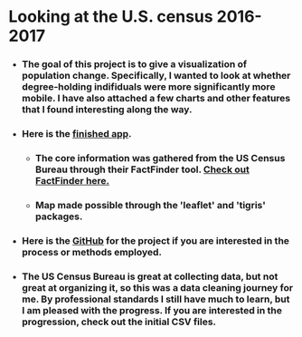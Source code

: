 # Looking at the U.S. census 2016-2017

* ### The goal of this project is to give a visualization of population change. Specifically, I wanted to look at whether degree-holding indifiduals were more significantly more mobile. I have also attached a few charts and other features that I found interesting along the way.

* ### Here is the <b><a href='https://beaumeche.shinyapps.io/US_census_expo_2/'>finished app</a></b>.

  * ### The core information was gathered from the US Census Bureau through their FactFinder tool. <a href='https://factfinder.census.gov/faces/nav/jsf/pages/index.xhtml'>Check out FactFinder here.</a>
  * ### Map made possible through the <b>'leaflet'</b> and <b>'tigris'</b> packages. 
  
* ### Here is the <b><a href='https://github.com/BeauMeche/US_census_query'>GitHub</a></b> for the project if you are interested in the process or methods employed. 
  
* ### The US Census Bureau is great at collecting data, but not great at organizing it, so this was a data cleaning journey for me. By professional standards I still have much to learn, but I am pleased with the progress. If you are interested in the progression, check out the initial CSV files.
